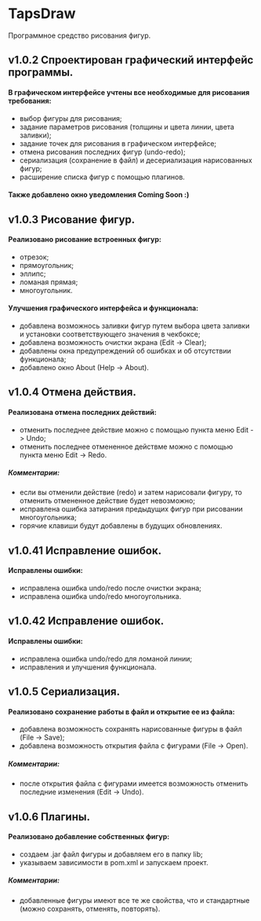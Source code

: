 # TapsDraw

Программное средство рисования фигур.

v1.0.2 Спроектирован графический интерфейс программы.
-------

#### В графическом интерфейсе учтены все необходимые для рисования требования:
* выбор фигуры для рисования;
* задание параметров рисования (толщины и цвета линии, цвета заливки);
* задание точек для рисования в графическом интерфейсе;
* отмена рисования последних фигур (undo-redo);
* сериализация (сохранение в файл) и десериализация нарисованных фигур;
* расширение списка фигур с помощью плагинов.

#### Также добавлено окно уведомления Coming Soon :)

v1.0.3 Рисование фигур.
-------

#### Реализовано рисование встроенных фигур:
* отрезок;
* прямоугольник;
* эллипс;
* ломаная прямая;
* многоугольник.

#### Улучшения графического интерфейса и функционала:
* добавлена возможнось заливки фигур путем выбора цвета заливки и установки соответствующего значения в чекбоксе;
* добавлена возможность очистки экрана (Edit -> Clear);
* добавлены окна предупреждений об ошибках и об отсутствии функционала;
* добавлено окно About (Help -> About). 

v1.0.4 Отмена действия.
-------

#### Реализована отмена последних действий:
* отменить последнее действие можно с помощью пункта меню Edit -> Undo;
* отменить последнее отмененное действме можно с помощью пункта меню Edit -> Redo.
##### Комментарии:
* если вы отменили действие (redo) и затем нарисовали фигуру, то отменить отмененное действие будет невозможно;
* исправлена ошибка затирания предыдущих фигур при рисовании многоугольника;
* горячие клавиши будут добавлены в будущих обновлениях.

v1.0.41 Исправление ошибок.
-------

#### Исправлены ошибки:
* исправлена ошибка undo/redo после очистки экрана;
* исправлена ошибка undo/redo многоугольника.

v1.0.42 Исправление ошибок.
-------

#### Исправлены ошибки:
* исправлена ошибка undo/redo для ломаной линии;
* исправления и улучшения функционала.

v1.0.5 Сериализация.
-------

#### Реализовано сохранение работы в файл и открытие ее из файла:
* добавлена возможность сохранять нарисованные фигуры в файл (File -> Save);
* добавлена возможность открытия файла с фигурами (File -> Open).
##### Комментарии:
* после открытия файла с фигурами имеется возможность отменить последние изменения (Edit -> Undo).

v1.0.6 Плагины.
-------

#### Реализовано добавление собственных фигур:
* создаем .jar файл фигуры и добавляем его в папку lib;
* указываем зависимости в pom.xml и запускаем проект.
##### Комментарии:
* добавленные фигуры имеют все те же свойства, что и стандартные (можно сохранять, отменять, повторять).